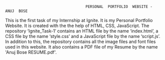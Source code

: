                                         PERSONAL  PORTFOLIO  WEBSITE -  ANUJ  BOSE

This is the first task of my Internship at Ignite. 
It is my Personal Portfolio Website. It is created with the the help of HTML, CSS, JavaScript. The repository ‘Ignite_Task-1’ contains an HTML file by the name ‘index.html’, a CSS file by the name ‘style.css’ and a JavaScript file by the name ‘script.js’. 
In addition to this, the repository contains all the image files and font files used in this website.
It also contains a PDF file of my Resume by the name 'Anuj Bose RESUME.pdf'.

